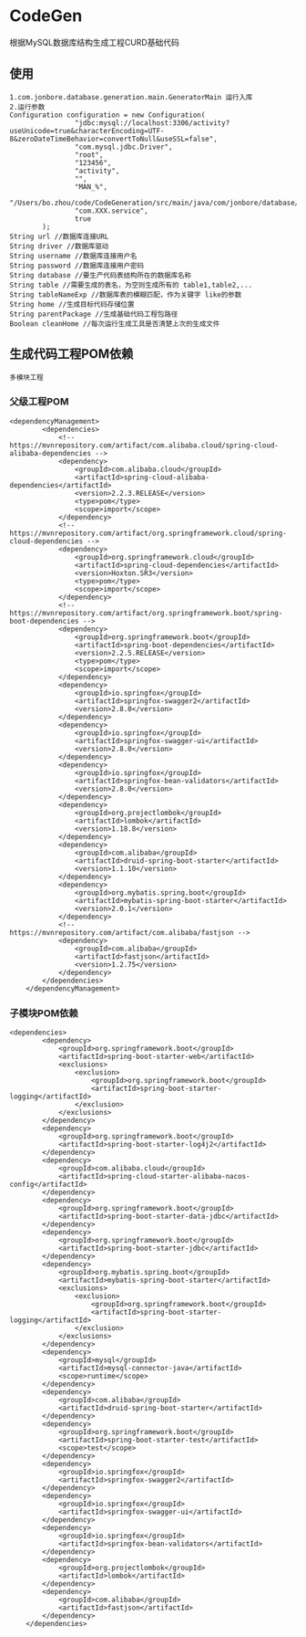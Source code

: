 # CodeGen
根据MySQL数据库结构生成工程CURD基础代码
## 使用
    1.com.jonbore.database.generation.main.GeneratorMain 运行入库
    2.运行参数
    Configuration configuration = new Configuration(
                    "jdbc:mysql://localhost:3306/activity?useUnicode=true&characterEncoding=UTF-8&zeroDateTimeBehavior=convertToNull&useSSL=false",
                    "com.mysql.jdbc.Driver",
                    "root",
                    "123456",
                    "activity",
                    "",
                    "MAN_%",
                    "/Users/bo.zhou/code/CodeGeneration/src/main/java/com/jonbore/database/test",
                    "com.XXX.service",
                    true
            );
    String url //数据库连接URL
    String driver //数据库驱动
    String username //数据库连接用户名
    String password //数据库连接用户密码
    String database //要生产代码表结构所在的数据库名称
    String table //需要生成的表名，为空则生成所有的 table1,table2,...
    String tableNameExp //数据库表的模糊匹配，作为关键字 like的参数
    String home //生成目标代码存储位置
    String parentPackage //生成基础代码工程包路径
    Boolean cleanHome //每次运行生成工具是否清楚上次的生成文件
## 生成代码工程POM依赖
    多模块工程
### 父级工程POM
    <dependencyManagement>
            <dependencies>
                <!-- https://mvnrepository.com/artifact/com.alibaba.cloud/spring-cloud-alibaba-dependencies -->
                <dependency>
                    <groupId>com.alibaba.cloud</groupId>
                    <artifactId>spring-cloud-alibaba-dependencies</artifactId>
                    <version>2.2.3.RELEASE</version>
                    <type>pom</type>
                    <scope>import</scope>
                </dependency>
                <!-- https://mvnrepository.com/artifact/org.springframework.cloud/spring-cloud-dependencies -->
                <dependency>
                    <groupId>org.springframework.cloud</groupId>
                    <artifactId>spring-cloud-dependencies</artifactId>
                    <version>Hoxton.SR3</version>
                    <type>pom</type>
                    <scope>import</scope>
                </dependency>
                <!-- https://mvnrepository.com/artifact/org.springframework.boot/spring-boot-dependencies -->
                <dependency>
                    <groupId>org.springframework.boot</groupId>
                    <artifactId>spring-boot-dependencies</artifactId>
                    <version>2.2.5.RELEASE</version>
                    <type>pom</type>
                    <scope>import</scope>
                </dependency>
                <dependency>
                    <groupId>io.springfox</groupId>
                    <artifactId>springfox-swagger2</artifactId>
                    <version>2.8.0</version>
                </dependency>
                <dependency>
                    <groupId>io.springfox</groupId>
                    <artifactId>springfox-swagger-ui</artifactId>
                    <version>2.8.0</version>
                </dependency>
                <dependency>
                    <groupId>io.springfox</groupId>
                    <artifactId>springfox-bean-validators</artifactId>
                    <version>2.8.0</version>
                </dependency>
                <dependency>
                    <groupId>org.projectlombok</groupId>
                    <artifactId>lombok</artifactId>
                    <version>1.18.8</version>
                </dependency>
                <dependency>
                    <groupId>com.alibaba</groupId>
                    <artifactId>druid-spring-boot-starter</artifactId>
                    <version>1.1.10</version>
                </dependency>
                <dependency>
                    <groupId>org.mybatis.spring.boot</groupId>
                    <artifactId>mybatis-spring-boot-starter</artifactId>
                    <version>2.0.1</version>
                </dependency>
                <!-- https://mvnrepository.com/artifact/com.alibaba/fastjson -->
                <dependency>
                    <groupId>com.alibaba</groupId>
                    <artifactId>fastjson</artifactId>
                    <version>1.2.75</version>
                </dependency>
            </dependencies>
        </dependencyManagement>
### 子模块POM依赖
    <dependencies>
            <dependency>
                <groupId>org.springframework.boot</groupId>
                <artifactId>spring-boot-starter-web</artifactId>
                <exclusions>
                    <exclusion>
                        <groupId>org.springframework.boot</groupId>
                        <artifactId>spring-boot-starter-logging</artifactId>
                    </exclusion>
                </exclusions>
            </dependency>
            <dependency>
                <groupId>org.springframework.boot</groupId>
                <artifactId>spring-boot-starter-log4j2</artifactId>
            </dependency>
            <dependency>
                <groupId>com.alibaba.cloud</groupId>
                <artifactId>spring-cloud-starter-alibaba-nacos-config</artifactId>
            </dependency>
            <dependency>
                <groupId>org.springframework.boot</groupId>
                <artifactId>spring-boot-starter-data-jdbc</artifactId>
            </dependency>
            <dependency>
                <groupId>org.springframework.boot</groupId>
                <artifactId>spring-boot-starter-jdbc</artifactId>
            </dependency>
            <dependency>
                <groupId>org.mybatis.spring.boot</groupId>
                <artifactId>mybatis-spring-boot-starter</artifactId>
                <exclusions>
                    <exclusion>
                        <groupId>org.springframework.boot</groupId>
                        <artifactId>spring-boot-starter-logging</artifactId>
                    </exclusion>
                </exclusions>
            </dependency>
            <dependency>
                <groupId>mysql</groupId>
                <artifactId>mysql-connector-java</artifactId>
                <scope>runtime</scope>
            </dependency>
            <dependency>
                <groupId>com.alibaba</groupId>
                <artifactId>druid-spring-boot-starter</artifactId>
            </dependency>
            <dependency>
                <groupId>org.springframework.boot</groupId>
                <artifactId>spring-boot-starter-test</artifactId>
                <scope>test</scope>
            </dependency>
            <dependency>
                <groupId>io.springfox</groupId>
                <artifactId>springfox-swagger2</artifactId>
            </dependency>
            <dependency>
                <groupId>io.springfox</groupId>
                <artifactId>springfox-swagger-ui</artifactId>
            </dependency>
            <dependency>
                <groupId>io.springfox</groupId>
                <artifactId>springfox-bean-validators</artifactId>
            </dependency>
            <dependency>
                <groupId>org.projectlombok</groupId>
                <artifactId>lombok</artifactId>
            </dependency>
            <dependency>
                <groupId>com.alibaba</groupId>
                <artifactId>fastjson</artifactId>
            </dependency>
        </dependencies>

